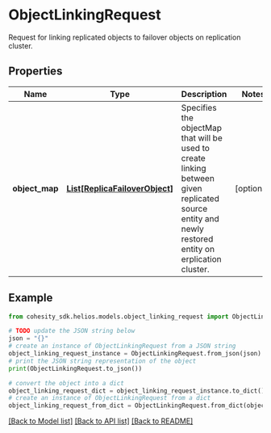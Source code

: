 # ObjectLinkingRequest

Request for linking replicated objects to failover objects on replication cluster.

## Properties

Name | Type | Description | Notes
------------ | ------------- | ------------- | -------------
**object_map** | [**List[ReplicaFailoverObject]**](ReplicaFailoverObject.md) | Specifies the objectMap that will be used to create linking between given replicated source entity and newly restored entity on erplication cluster. | [optional] 

## Example

```python
from cohesity_sdk.helios.models.object_linking_request import ObjectLinkingRequest

# TODO update the JSON string below
json = "{}"
# create an instance of ObjectLinkingRequest from a JSON string
object_linking_request_instance = ObjectLinkingRequest.from_json(json)
# print the JSON string representation of the object
print(ObjectLinkingRequest.to_json())

# convert the object into a dict
object_linking_request_dict = object_linking_request_instance.to_dict()
# create an instance of ObjectLinkingRequest from a dict
object_linking_request_from_dict = ObjectLinkingRequest.from_dict(object_linking_request_dict)
```
[[Back to Model list]](../README.md#documentation-for-models) [[Back to API list]](../README.md#documentation-for-api-endpoints) [[Back to README]](../README.md)


